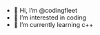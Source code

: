 - 👋 Hi, I’m @codingfleet
- 👀 I’m interested in coding
- 🌱 I’m currently learning c++
<!---
codingfleet/codingfleet is a ✨ special ✨ repository because its `README.md` (this file) appears on your GitHub profile.
You can click the Preview link to take a look at your changes.
--->
